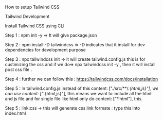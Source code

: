How to setup Tailwind CSS 

Tailwind Development

Install Tailwind CSS using CLI

Step 1 : npm init -y
 => It will give package.json

Step 2 : npm install -D tailwindcss
 => -D indicates that it install for dev dependencies for development purpose

Step 3 : npx tailwindcss init
 => it will create tailwind.config.js this is for custimizing the css
 and if we do=> npx tailwindcss init -y , then it will install post css file .

Step 4 : further we can follow this : https://tailwindcss.com/docs/installation

Step 5 : In tailwind.config.js instead of this   content: ["./src/**/*.{html,js}"], we can use   content: ["*.{html,js}"], this means we want to include all the html and js file.and for single file like html only do   content: ["*.html"], this.

Step 5 : link:css -> this will generate css link formate : type this into index.html 




